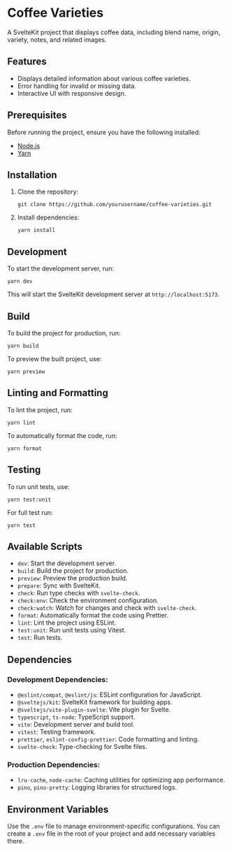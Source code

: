 # Coffee Varieties

A SvelteKit project that displays coffee data, including blend name, origin, variety, notes, and related images.

## Features

- Displays detailed information about various coffee varieties.
- Error handling for invalid or missing data.
- Interactive UI with responsive design.

## Prerequisites

Before running the project, ensure you have the following installed:

- [Node.js](https://nodejs.org/)
- [Yarn](https://yarnpkg.com/)

## Installation

1. Clone the repository:

   ```
   git clone https://github.com/yourusername/coffee-varieties.git
   ```

2. Install dependencies:
   ```
   yarn install
   ```

## Development

To start the development server, run:

```
yarn dev
```

This will start the SvelteKit development server at `http://localhost:5173`.

## Build

To build the project for production, run:

```
yarn build
```

To preview the built project, use:

```
yarn preview
```

## Linting and Formatting

To lint the project, run:

```
yarn lint
```

To automatically format the code, run:

```
yarn format
```

## Testing

To run unit tests, use:

```
yarn test:unit
```

For full test run:

```
yarn test
```

## Available Scripts

- `dev`: Start the development server.
- `build`: Build the project for production.
- `preview`: Preview the production build.
- `prepare`: Sync with SvelteKit.
- `check`: Run type checks with `svelte-check`.
- `check:env`: Check the environment configuration.
- `check:watch`: Watch for changes and check with `svelte-check`.
- `format`: Automatically format the code using Prettier.
- `lint`: Lint the project using ESLint.
- `test:unit`: Run unit tests using Vitest.
- `test`: Run tests.

## Dependencies

### Development Dependencies:

- `@eslint/compat`, `@eslint/js`: ESLint configuration for JavaScript.
- `@sveltejs/kit`: SvelteKit framework for building apps.
- `@sveltejs/vite-plugin-svelte`: Vite plugin for Svelte.
- `typescript`, `ts-node`: TypeScript support.
- `vite`: Development server and build tool.
- `vitest`: Testing framework.
- `prettier`, `eslint-config-prettier`: Code formatting and linting.
- `svelte-check`: Type-checking for Svelte files.

### Production Dependencies:

- `lru-cache`, `node-cache`: Caching utilities for optimizing app performance.
- `pino`, `pino-pretty`: Logging libraries for structured logs.

## Environment Variables

Use the `.env` file to manage environment-specific configurations. You can create a `.env` file in the root of your project and add necessary variables there.
